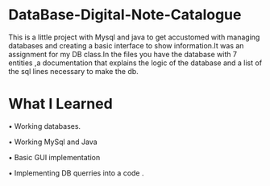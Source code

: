 # DataBase-Digital-Note-Catalogue

This is a little project with Mysql and java to get accustomed with managing databases and creating a basic interface to show information.It was an assignment for my DB class.In the files you have the database with 7 entities ,a documentation that explains the logic of the database and a  list of the sql lines necessary to make the db.

# What I Learned 

•	Working databases.

•	Working  MySql and Java 

•	Basic GUI implementation 

•	Implementing DB querries into a code .

